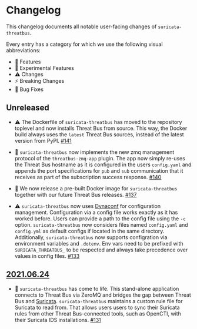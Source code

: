 # Changelog

This changelog documents all notable user-facing changes of
`suricata-threatbus`.

Every entry has a category for which we use the following visual abbreviations:

- 🎁 Features
- 🧬 Experimental Features
- ⚠️ Changes
- ⚡️ Breaking Changes
- 🐞 Bug Fixes

## Unreleased

- ⚠️ The Dockerfile of `suricata-threatbus` has moved to the repository toplevel
  and now installs Threat Bus from source. This way, the Docker build always
  uses the `latest` Threat Bus sources, instead of the latest version from PyPI.
  [#141](https://github.com/tenzir/threatbus/pull/141)

- 🐞 `suricata-threatbus` now implements the new zmq management protocol of the
  `threatbus-zmq-app` plugin. The app now simply re-uses the Threat Bus hostname
  as it is configured in the users `config.yaml` and appends the port
  specifications for `pub` and `sub` communication that it receives as part of
  the subscription success response.
  [#140](https://github.com/tenzir/threatbus/pull/140)

- 🎁 We now release a pre-built Docker image for `suricata-threatbus` together
  with our future Threat Bus releases.
  [#137](https://github.com/tenzir/threatbus/pull/137)

- ⚠️ `suricata-threatbus` now uses
  [Dynaconf](https://github.com/rochacbruno/dynaconf) for configuration
  management. Configuration via a config file works exactly as it has worked
  before. Users can provide a path to the config file using the `-c` option.
  `suricata-threatbus` now considers files named `config.yaml` and `config.yml`
  as default configs if located in the same directory. Additionally,
  `suricata-threatbus` now supports configration via environment variables and
  `.dotenv`. Env vars need to be prefixed with `SURICATA_THREATBUS_` to be
  respected and always take precedence over values in config files.
  [#133](https://github.com/tenzir/threatbus/pull/133)

## [2021.06.24]

- 🎁 `suricata-threatbus` has come to life. This stand-alone application
  connects to Threat Bus via ZeroMQ and bridges the gap between Threat Bus and
  [Suricata](https://suricata.io/). `suricata-threatbus` maintains a custom
  rule file for Suricata to read from. That allows users users to sync their
  Suricata rules from other Threat Bus-connected tools, such as OpenCTI, with
  their Suricata IDS installations.
  [#131](https://github.com/tenzir/threatbus/pull/131)

[2021.06.24]: https://github.com/tenzir/threatbus/releases/tag/2021.06.24
